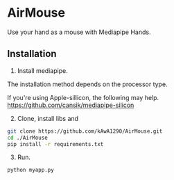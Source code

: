
# AirMouse

Use your hand as a mouse with Mediapipe Hands.

## Installation

1. Install mediapipe.

The installation method depends on the processor type.

If you're using Apple-sillicon, the following may help.
https://github.com/cansik/mediapipe-silicon

2. Clone, install libs and 
``` bash
git clone https://github.com/kAwA1290/AirMouse.git
cd ./AirMouse
pip install -r requirements.txt
```
3. Run.
``` bash
python myapp.py
```
